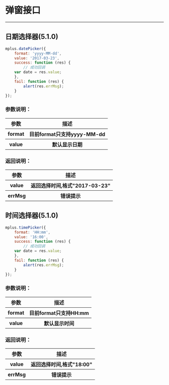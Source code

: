 # 弹窗接口

---

<h2 id="cid_0">日期选择器(5.1.0)</h2>

```JavaScript
mplus.datePicker({
    format: 'yyyy-MM-dd',
    value: '2017-03-23', 
    success: function (res) {
      	// 成功回调
	var date = res.value;
    },
    fail: function (res) {
        alert(res.errMsg);
    }
});

```
### 参数说明：

<table>
  <tr>
    <th>参数</th>
    <th>描述</th>
  </tr>
  <tr>
    <th>format</th>
    <th>目前format只支持yyyy-MM-dd</th>
  </tr>
  <tr>
    <th>value</th>
    <th>默认显示日期</th>
  </tr>
</table>

### 返回说明：

<table>
  <tr>
    <th>参数</th>
    <th>描述</th>
  </tr>
  <tr>
    <th>value</th>
    <th>返回选择时间,格式"2017-03-23"</th>
  </tr>
  <tr>
    <th>errMsg</th>
    <th>错误提示</th>
  </tr>
</table>

<h2 id="cid_0">时间选择器(5.1.0)</h2>

```JavaScript
mplus.timePicker({
    format: 'HH:mm',
    value: '16:00',
    success: function (res) {
      	// 成功回调
	var date = res.value;
    },
    fail: function (res) {
        alert(res.errMsg);
    }
});

```
### 参数说明：

<table>
  <tr>
    <th>参数</th>
    <th>描述</th>
  </tr>
  <tr>
    <th>format</th>
    <th>目前format只支持HH:mm</th>
  </tr>
  <tr>
    <th>value</th>
    <th>默认显示时间</th>
  </tr>
</table>

### 返回说明：

<table>
  <tr>
    <th>参数</th>
    <th>描述</th>
  </tr>
  <tr>
    <th>value</th>
    <th>返回选择时间,格式"18:00"</th>
  </tr>
  <tr>
    <th>errMsg</th>
    <th>错误提示</th>
  </tr>
</table>
